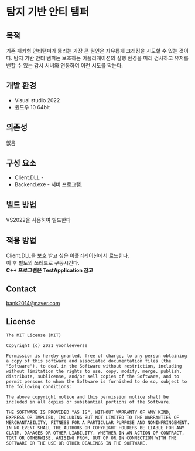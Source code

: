 # 탐지 기반 안티 탬퍼
  

## 목적
기존 패커형 안티탬퍼가 뚫리는 가장 큰 원인은 자유롭게 크래킹을 시도할 수 있는 것이다.
탐지 기반 안티 탬퍼는 보호하는 어플리케이션의 실행 환경을 미리 검사하고 유저를 밴할 수 있는 감시 서버와 연동하여 이런 시도를 막는다.

## 개발 환경

* Visual studio 2022
* 윈도우 10 64bit

## 의존성

없음

## 구성 요소

* Client.DLL - 
* Backend.exe - 서버 프로그램.

## 빌드 방법

VS2022을 사용하여 빌드한다
## 적용 방법

Client.DLL을 보호 받고 싶은 어플리케이션에서 로드한다.   
이 후 별도의 쓰레드로 구동시킨다.  
**C++ 프로그램은 TestApplication 참고**  

## Contact

bank2014@naver.com


## License

```
The MIT License (MIT)

Copyright (c) 2021 yoonleeverse

Permission is hereby granted, free of charge, to any person obtaining a copy of this software and associated documentation files (the "Software"), to deal in the Software without restriction, including without limitation the rights to use, copy, modify, merge, publish, distribute, sublicense, and/or sell copies of the Software, and to permit persons to whom the Software is furnished to do so, subject to the following conditions:

The above copyright notice and this permission notice shall be included in all copies or substantial portions of the Software.

THE SOFTWARE IS PROVIDED "AS IS", WITHOUT WARRANTY OF ANY KIND, EXPRESS OR IMPLIED, INCLUDING BUT NOT LIMITED TO THE WARRANTIES OF MERCHANTABILITY, FITNESS FOR A PARTICULAR PURPOSE AND NONINFRINGEMENT. IN NO EVENT SHALL THE AUTHORS OR COPYRIGHT HOLDERS BE LIABLE FOR ANY CLAIM, DAMAGES OR OTHER LIABILITY, WHETHER IN AN ACTION OF CONTRACT, TORT OR OTHERWISE, ARISING FROM, OUT OF OR IN CONNECTION WITH THE SOFTWARE OR THE USE OR OTHER DEALINGS IN THE SOFTWARE.

```
